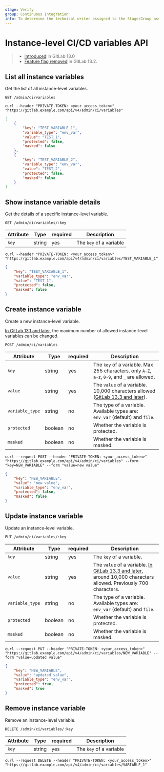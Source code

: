 ```yaml
---
stage: Verify
group: Continuous Integration
info: To determine the technical writer assigned to the Stage/Group associated with this page, see https://about.gitlab.com/handbook/engineering/ux/technical-writing/#designated-technical-writers
---
```


# Instance-level CI/CD variables API

> - [Introduced](https://gitlab.com/gitlab-org/gitlab/-/issues/14108) in GitLab 13.0
> - [Feature flag removed](https://gitlab.com/gitlab-org/gitlab/-/issues/218249) in GitLab 13.2.

## List all instance variables

Get the list of all instance-level variables.

```plaintext
GET /admin/ci/variables
```

```shell
curl --header "PRIVATE-TOKEN: <your_access_token>" "https://gitlab.example.com/api/v4/admin/ci/variables"
```

```json
[
    {
        "key": "TEST_VARIABLE_1",
        "variable_type": "env_var",
        "value": "TEST_1",
        "protected": false,
        "masked": false
    },
    {
        "key": "TEST_VARIABLE_2",
        "variable_type": "env_var",
        "value": "TEST_2",
        "protected": false,
        "masked": false
    }
]
```

## Show instance variable details

Get the details of a specific instance-level variable.

```plaintext
GET /admin/ci/variables/:key
```

| Attribute | Type    | required | Description           |
|-----------|---------|----------|-----------------------|
| `key`     | string  | yes      | The `key` of a variable |

```shell
curl --header "PRIVATE-TOKEN: <your_access_token>" "https://gitlab.example.com/api/v4/admin/ci/variables/TEST_VARIABLE_1"
```

```json
{
    "key": "TEST_VARIABLE_1",
    "variable_type": "env_var",
    "value": "TEST_1",
    "protected": false,
    "masked": false
}
```

## Create instance variable

Create a new instance-level variable.

[In GitLab 13.1 and later](https://gitlab.com/gitlab-org/gitlab/-/issues/216097), the maximum number of allowed instance-level variables can be changed.

```plaintext
POST /admin/ci/variables
```

| Attribute       | Type    | required | Description           |
|-----------------|---------|----------|-----------------------|
| `key`           | string  | yes      | The `key` of a variable. Max 255 characters, only `A-Z`, `a-z`, `0-9`, and `_` are allowed. |
| `value`         | string  | yes      | The `value` of a variable. 10,000 characters allowed ([GitLab 13.3 and later](https://gitlab.com/gitlab-org/gitlab/-/issues/220028)). |
| `variable_type` | string  | no       | The type of a variable. Available types are: `env_var` (default) and `file`. |
| `protected`     | boolean | no       | Whether the variable is protected. |
| `masked`        | boolean | no       | Whether the variable is masked. |

```shell
curl --request POST --header "PRIVATE-TOKEN: <your_access_token>" "https://gitlab.example.com/api/v4/admin/ci/variables" --form "key=NEW_VARIABLE" --form "value=new value"
```

```json
{
    "key": "NEW_VARIABLE",
    "value": "new value",
    "variable_type": "env_var",
    "protected": false,
    "masked": false
}
```

## Update instance variable

Update an instance-level variable.

```plaintext
PUT /admin/ci/variables/:key
```

| Attribute       | Type    | required | Description             |
|-----------------|---------|----------|-------------------------|
| `key`           | string  | yes      | The `key` of a variable.   |
| `value`         | string  | yes      | The `value` of a variable. [In GitLab 13.3 and later](https://gitlab.com/gitlab-org/gitlab/-/issues/220028), around 10,000 characters allowed. Previously 700 characters. |
| `variable_type` | string  | no       | The type of a variable. Available types are: `env_var` (default) and `file`. |
| `protected`     | boolean | no       | Whether the variable is protected. |
| `masked`        | boolean | no       | Whether the variable is masked. |

```shell
curl --request PUT --header "PRIVATE-TOKEN: <your_access_token>" "https://gitlab.example.com/api/v4/admin/ci/variables/NEW_VARIABLE" --form "value=updated value"
```

```json
{
    "key": "NEW_VARIABLE",
    "value": "updated value",
    "variable_type": "env_var",
    "protected": true,
    "masked": true
}
```

## Remove instance variable

Remove an instance-level variable.

```plaintext
DELETE /admin/ci/variables/:key
```

| Attribute | Type    | required | Description             |
|-----------|---------|----------|-------------------------|
| `key`     | string  | yes      | The `key` of a variable |

```shell
curl --request DELETE --header "PRIVATE-TOKEN: <your_access_token>" "https://gitlab.example.com/api/v4/admin/ci/variables/VARIABLE_1"
```
